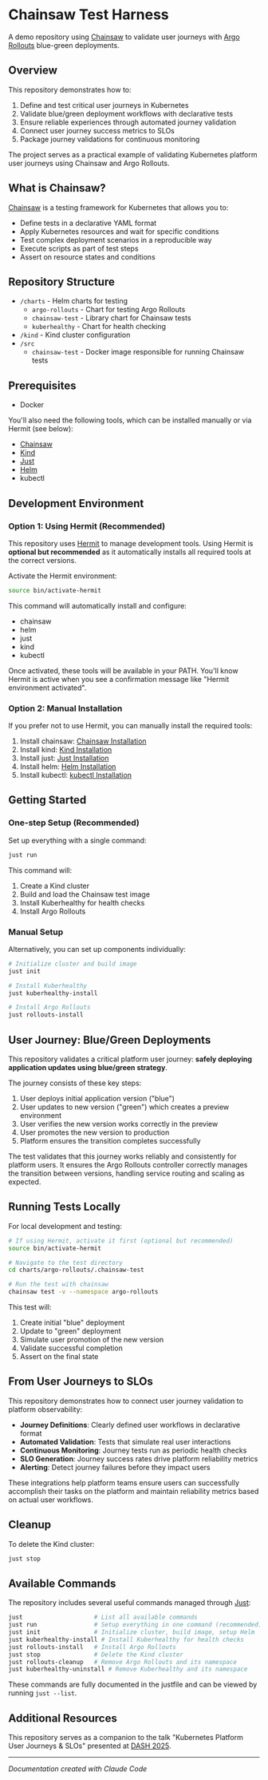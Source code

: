 # Chainsaw Test Harness

A demo repository using [Chainsaw](https://github.com/kyverno/chainsaw) to validate user journeys with [Argo Rollouts](https://argoproj.github.io/rollouts/) blue-green deployments.

## Overview

This repository demonstrates how to:

1. Define and test critical user journeys in Kubernetes
2. Validate blue/green deployment workflows with declarative tests
3. Ensure reliable experiences through automated journey validation
4. Connect user journey success metrics to SLOs
5. Package journey validations for continuous monitoring

The project serves as a practical example of validating Kubernetes platform user journeys using Chainsaw and Argo Rollouts.

## What is Chainsaw?

[Chainsaw](https://kyverno.github.io/chainsaw) is a testing framework for Kubernetes that allows you to:

- Define tests in a declarative YAML format
- Apply Kubernetes resources and wait for specific conditions
- Test complex deployment scenarios in a reproducible way
- Execute scripts as part of test steps
- Assert on resource states and conditions

## Repository Structure

- `/charts` - Helm charts for testing
  - `argo-rollouts` - Chart for testing Argo Rollouts
  - `chainsaw-test` - Library chart for Chainsaw tests
  - `kuberhealthy` - Chart for health checking
- `/kind` - Kind cluster configuration
- `/src`
  - `chainsaw-test` - Docker image responsible for running Chainsaw tests

## Prerequisites

- Docker

You'll also need the following tools, which can be installed manually or via Hermit (see below):

- [Chainsaw](https://github.com/kyverno/chainsaw)
- [Kind](https://kind.sigs.k8s.io/)
- [Just](https://github.com/casey/just)
- [Helm](https://helm.sh/)
- kubectl

## Development Environment

### Option 1: Using Hermit (Recommended)

This repository uses [Hermit](https://cashapp.github.io/hermit/) to manage development tools. Using Hermit is **optional but recommended** as it automatically installs all required tools at the correct versions.

Activate the Hermit environment:

```bash
source bin/activate-hermit
```

This command will automatically install and configure:

- chainsaw
- helm
- just
- kind
- kubectl

Once activated, these tools will be available in your PATH. You'll know Hermit is active when you see a confirmation message like "Hermit environment activated".

### Option 2: Manual Installation

If you prefer not to use Hermit, you can manually install the required tools:

1. Install chainsaw: [Chainsaw Installation](https://kyverno.github.io/chainsaw/latest/installation/)
2. Install kind: [Kind Installation](https://kind.sigs.k8s.io/docs/user/quick-start/#installation)
3. Install just: [Just Installation](https://github.com/casey/just#installation)
4. Install helm: [Helm Installation](https://helm.sh/docs/intro/install/)
5. Install kubectl: [kubectl Installation](https://kubernetes.io/docs/tasks/tools/)

## Getting Started

### One-step Setup (Recommended)

Set up everything with a single command:

```bash
just run
```

This command will:

1. Create a Kind cluster
2. Build and load the Chainsaw test image
3. Install Kuberhealthy for health checks
4. Install Argo Rollouts

### Manual Setup

Alternatively, you can set up components individually:

```bash
# Initialize cluster and build image
just init

# Install Kuberhealthy
just kuberhealthy-install

# Install Argo Rollouts
just rollouts-install
```

## User Journey: Blue/Green Deployments

This repository validates a critical platform user journey: **safely deploying application updates using blue/green strategy**.

The journey consists of these key steps:

1. User deploys initial application version ("blue")
2. User updates to new version ("green") which creates a preview environment
3. User verifies the new version works correctly in the preview
4. User promotes the new version to production
5. Platform ensures the transition completes successfully

The test validates that this journey works reliably and consistently for platform users. It ensures the Argo Rollouts controller correctly manages the transition between versions, handling service routing and scaling as expected.

## Running Tests Locally

For local development and testing:

```bash
# If using Hermit, activate it first (optional but recommended)
source bin/activate-hermit

# Navigate to the test directory
cd charts/argo-rollouts/.chainsaw-test

# Run the test with chainsaw
chainsaw test -v --namespace argo-rollouts
```

This test will:

1. Create initial "blue" deployment
2. Update to "green" deployment
3. Simulate user promotion of the new version
4. Validate successful completion
5. Assert on the final state

## From User Journeys to SLOs

This repository demonstrates how to connect user journey validation to platform observability:

- **Journey Definitions**: Clearly defined user workflows in declarative format
- **Automated Validation**: Tests that simulate real user interactions
- **Continuous Monitoring**: Journey tests run as periodic health checks
- **SLO Generation**: Journey success rates drive platform reliability metrics
- **Alerting**: Detect journey failures before they impact users

These integrations help platform teams ensure users can successfully accomplish their tasks on the platform and maintain reliability metrics based on actual user workflows.

## Cleanup

To delete the Kind cluster:

```bash
just stop
```

## Available Commands

The repository includes several useful commands managed through [Just](https://github.com/casey/just):

```bash
just                    # List all available commands
just run                # Setup everything in one command (recommended)
just init               # Initialize cluster, build image, setup Helm
just kuberhealthy-install # Install Kuberhealthy for health checks
just rollouts-install   # Install Argo Rollouts
just stop               # Delete the Kind cluster
just rollouts-cleanup   # Remove Argo Rollouts and its namespace
just kuberhealthy-uninstall # Remove Kuberhealthy and its namespace
```

These commands are fully documented in the justfile and can be viewed by running `just --list`.

## Additional Resources

This repository serves as a companion to the talk "Kubernetes Platform User Journeys & SLOs" presented at [DASH 2025](https://www.dashcon.io/sessions/kubernetes-platform-user-journeys-slos/).

---

*Documentation created with Claude Code*
